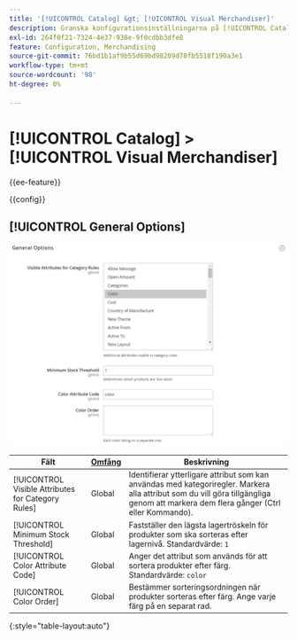 ```yaml
---
title: '[!UICONTROL Catalog] &gt; [!UICONTROL Visual Merchandiser]'
description: Granska konfigurationsinställningarna på [!UICONTROL Catalog] &gt; [!UICONTROL Visual Merchandiser] sidan för Commerce Admin.
exl-id: 264f0f21-7324-4e37-938e-9f0cdbb3dfe8
feature: Configuration, Merchandising
source-git-commit: 76bd1b1af9b55d69bd98209d70fb5518f190a3e1
workflow-type: tm+mt
source-wordcount: '98'
ht-degree: 0%

---
```


# [!UICONTROL Catalog] > [!UICONTROL Visual Merchandiser]

{{ee-feature}}

{{config}}

## [!UICONTROL General Options]

![Allmänna alternativ](./assets/catalog-visual-merchandiser-general-options.png)<!-- zoom -->

<!-- [General Options](https://docs.magento.com/user-guide/marketing/visual-merchandiser-configuration.html) -->

| Fält | [Omfång](../../getting-started/websites-stores-views.md#scope-settings) | Beskrivning |
|--- |--- |--- |
| [!UICONTROL Visible Attributes for Category Rules] | Global | Identifierar ytterligare attribut som kan användas med kategoriregler. Markera alla attribut som du vill göra tillgängliga genom att markera dem flera gånger (Ctrl eller Kommando). |
| [!UICONTROL Minimum Stock Threshold] | Global | Fastställer den lägsta lagertröskeln för produkter som ska sorteras efter lagernivå. Standardvärde: `1` |
| [!UICONTROL Color Attribute Code] | Global | Anger det attribut som används för att sortera produkter efter färg. Standardvärde: `color` |
| [!UICONTROL Color Order] | Global | Bestämmer sorteringsordningen när produkter sorteras efter färg. Ange varje färg på en separat rad. |

{:style=&quot;table-layout:auto&quot;}
